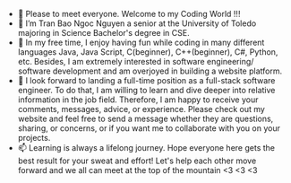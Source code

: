 - 👋 Please to meet everyone. Welcome to my Coding World !!!
- 👀 I’m Tran Bao Ngoc Nguyen a senior at the University of Toledo majoring in Science Bachelor's degree in CSE.
- 👀 In my free time, I enjoy having fun while coding in many different languages Java, Java Script, C(beginner), C++(beginner), C#, Python, etc. Besides, I am extremely interested in software engineering/ software development and am overjoyed in building a website platform.
- 🌱 I look forward to landing a full-time position as a full-stack software engineer. To do that, I am willing to learn and dive deeper into relative information in the job field. Therefore, I am happy to receive your comments, messages, advice, or experience. Please check out my website and feel free to send a message whether they are questions, sharing, or concerns, or if you want me to collaborate with you on your projects. 
- 📫 Learning is always a lifelong journey. Hope everyone here gets the best result for your sweat and effort! Let's help each other move forward and we all can meet at the top of the mountain <3 <3 <3 

<!---
baongoc10112002/baongoc10112002 is a ✨ special ✨ repository because its `README.md` (this file) appears on your GitHub profile.
You can click the Preview link to take a look at your changes.
--->
